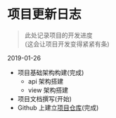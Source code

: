 # 项目更新日志

> 此处记录项目的开发进度  
> (这会让项目开发变得紧紧有条)

2019-01-26

* 项目基础架构构建(完成)  
    * api 架构搭建
    * view 架构搭建
* 项目文档撰写(开始)
* Github 上建立[项目仓库](https://github.com/WarehouseManagementSystem/WMS)(完成)